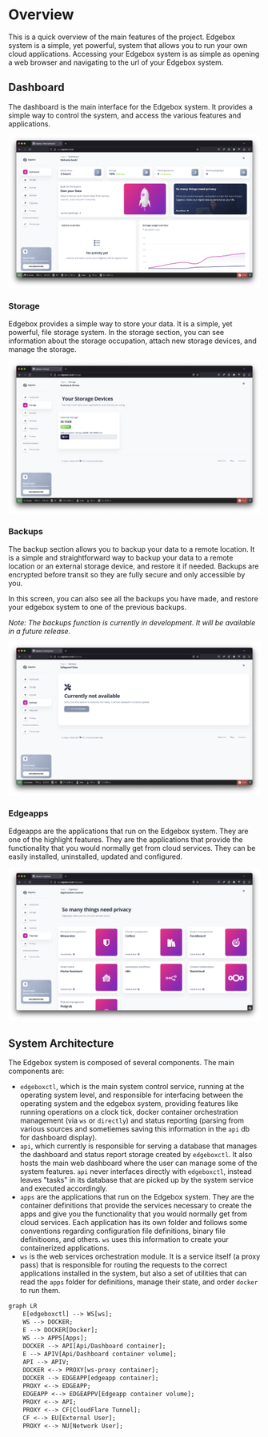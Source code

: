 # Overview

This is a quick overview of the main features of the project. Edgebox system is a simple, yet powerful, system that allows you to run your own cloud applications.
Accessing your Edgebox system is as simple as opening a web browser and navigating to the url of your Edgebox system.

## Dashboard

The dashboard is the main interface for the Edgebox system. It provides a simple way to control the system, and access the various features and applications.

![Dashboard](assets/images/dashboard-home.png)

### Storage

Edgebox provides a simple way to store your data. It is a simple, yet powerful, file storage system.  In the storage section, you can see information about the storage occupation, attach new storage devices, and manage the storage.

![Storage](assets/images/dashboard-storage.png)

### Backups

The backup section allows you to backup your data to a remote location. It is a simple and straightforward way to backup your data to a remote location or an external storage device, and restore it if needed. Backups are encrypted before transit so they are fully secure and only accessible by you.

In this screen, you can also see all the backups you have made, and restore your edgebox system to one of the previous backups.

_Note: The backups function is currently in development. It will be available in a future release._

![Backups](assets/images/dashboard-backups.png)

### Edgeapps

Edgeapps are the applications that run on the Edgebox system. They are one of the highlight features. They are the applications that provide the functionality that you would normally get from cloud services. They can be easily installed, uninstalled, updated and configured.

![Edgeapps](assets/images/dashboard-edgeapps.png)


## System Architecture

The Edgebox system is composed of several components. The main components are:

- `edgeboxctl`, which is the main system control service, running at the operating system level, and responsible for interfacing between the operating system and the edgebox system, providing features like running operations on a clock tick, docker container orchestration management (via `ws` or `directly`) and status reporting (parsing from various sources and sometiemes saving this information in the `api` db for dashboard display).
- `api`, which currently is responsible for serving a database that manages the dashboard and status report storage created by `edgeboxctl`. It also hosts the main web dashboard where the user can manage some of the system features. `api` never interfaces directly with `edgeboxctl`, instead leaves "tasks" in its database that are picked up by the system service and executed accordingly.
- `apps` are the applications that run on the Edgebox system. They are the container definitions that provide the services necessary to create the apps and give you the functionality that you would normally get from cloud services. Each application has its own folder and follows some conventions regarding configuration file definitions, binary file definitioons, and others. `ws` uses this information to create your containerized applications.
- `ws` is the web services orchestration module. It is a service itself (a proxy pass) that is responsible for routing the requests to the correct applications installed in the system, but also a set of utilities that can read the `apps` folder for definitions, manage their state, and order `docker` to run them.

```mermaid
graph LR
    E[edgeboxctl] --> WS[ws];
    WS --> DOCKER;
    E --> DOCKER[Docker];
    WS --> APPS[Apps];
    DOCKER --> API[Api/Dashboard container];
    E --> APIV[Api/Dashboard container volume];
    API --> APIV;
    DOCKER <--> PROXY[ws-proxy container];
    DOCKER --> EDGEAPP[edgeapp container];
    PROXY <--> EDGEAPP;
    EDGEAPP <--> EDGEAPPV[Edgeapp container volume];
    PROXY <--> API;
    PROXY <--> CF[CloudFlare Tunnel];
    CF <--> EU[External User];
    PROXY <--> NU[Network User];
```
